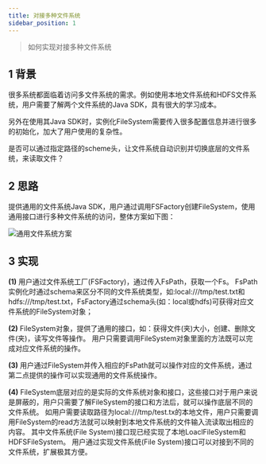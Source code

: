 ```yaml
---
title: 对接多种文件系统
sidebar_position: 1
---
```

>如何实现对接多种文件系统


## 1 背景

很多系统都面临着访问多文件系统的需求。例如使用本地文件系统和HDFS文件系统，用户需要了解两个文件系统的Java SDK，具有很大的学习成本。

另外在使用其Java SDK时，实例化FileSystem需要传入很多配置信息并进行很多的初始化，加大了用户使用的复杂性。

是否可以通过指定路径的scheme头，让文件系统自动识别并切换底层的文件系统，来读取文件？

## 2 思路

提供通用的文件系统Java SDK，用户通过调用FSFactory创建FileSystem，使用通用接口进行多种文件系统的访问，整体方案如下图：

![通用文件系统方案](../../images/ch4/storage/file_system.png)

## 3 实现

**(1)** 
用户通过文件系统工厂(FSFactory)，通过传入FsPath，获取一个Fs。
FsPath实例化时通过schema来区分不同的文件系统类型，如:local:///tmp/test.txt和hdfs:///tmp/test.txt，FsFactory通过schema头(如：local或hdfs)可获得对应文件系统的FileSystem对象；

**(2)** 
FileSystem对象，提供了通用的接口，如：获得文件(夹)大小，创建、删除文件(夹)，读写文件等操作。
用户只需要调用FileSystem对象里面的方法既可以完成对应文件系统的操作。

**(3)** 
用户通过FileSystem并传入相应的FsPath就可以操作对应的文件系统，通过第二点提供的操作可以实现通用的文件系统操作。

**(4)** 
FileSystem底层对应的是实际的文件系统对象和接口，这些接口对于用户来说是屏蔽的，用户只需要了解FileSystem的接口和方法后，就可以操作底层不同的文件系统。
如用户需要读取路径为local:///tmp/test.tx的本地文件，用户只需要调用FileSystem的read方法就可以映射到本地文件系统的文件输入流读取出相应的内容。
其中文件系统(File System)接口现已经实现了本地LoaclFileSystem和HDFSFileSystem。
用户通过实现文件系统(File System)接口可以对接到不同的文件系统，扩展极其方便。